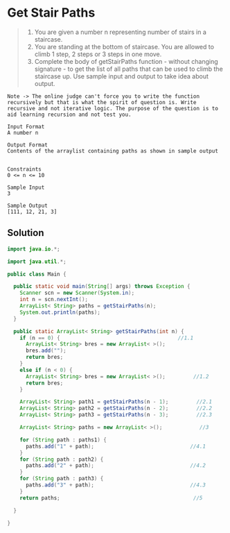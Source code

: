 # Get Stair Paths

> 1. You are given a number n representing number of stairs in a staircase.
> 2. You are standing at the bottom of staircase. You are allowed to climb 1 step, 2 steps or 3 steps in one move.
> 3. Complete the body of getStairPaths function - without changing signature - to get the list of all paths that can be used to climb the staircase up.
> Use sample input and output to take idea about output.

```text
Note -> The online judge can't force you to write the function recursively but that is what the spirit of question is. Write recursive and not iterative logic. The purpose of the question is to aid learning recursion and not test you.

Input Format
A number n

Output Format
Contents of the arraylist containing paths as shown in sample output


Constraints
0 <= n <= 10

Sample Input
3

Sample Output
[111, 12, 21, 3]

```
## Solution

```java
import java.io.*;

import java.util.*;

public class Main {

  public static void main(String[] args) throws Exception {
    Scanner scn = new Scanner(System.in);
    int n = scn.nextInt();
    ArrayList< String> paths = getStairPaths(n);
    System.out.println(paths);
  }

  public static ArrayList< String> getStairPaths(int n) {
    if (n == 0) {                                      //1.1
      ArrayList< String> bres = new ArrayList< >();
      bres.add("");
      return bres;
    } 
    else if (n < 0) {
      ArrayList< String> bres = new ArrayList< >();         //1.2
      return bres;
    }

    ArrayList< String> path1 = getStairPaths(n - 1);         //2.1
    ArrayList< String> path2 = getStairPaths(n - 2);         //2.2
    ArrayList< String> path3 = getStairPaths(n - 3);         //2.3

    ArrayList< String> paths = new ArrayList< >();            //3

    for (String path : paths1) {
      paths.add("1" + path);                               //4.1
    }
    for (String path : path2) {
      paths.add("2" + path);                               //4.2
    }
    for (String path : path3) {
      paths.add("3" + path);                               //4.3
    }
    return paths;                                           //5

  }

}
```